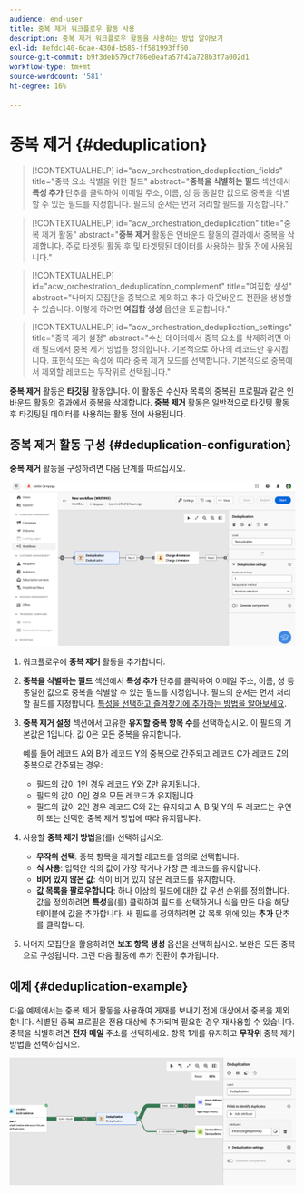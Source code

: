 ```yaml
---
audience: end-user
title: 중복 제거 워크플로우 활동 사용
description: 중복 제거 워크플로우 활동을 사용하는 방법 알아보기
exl-id: 8efdc140-6cae-430d-b585-ff581993ff60
source-git-commit: b9f3deb579cf786e0eafa57f42a728b3f7a002d1
workflow-type: tm+mt
source-wordcount: '581'
ht-degree: 16%

---
```


# 중복 제거 {#deduplication}

>[!CONTEXTUALHELP]
>id="acw_orchestration_deduplication_fields"
>title="중복 요소 식별을 위한 필드"
>abstract="**중복을 식별하는 필드** 섹션에서 **특성 추가** 단추를 클릭하여 이메일 주소, 이름, 성 등 동일한 값으로 중복을 식별할 수 있는 필드를 지정합니다. 필드의 순서는 먼저 처리할 필드를 지정합니다."

>[!CONTEXTUALHELP]
>id="acw_orchestration_deduplication"
>title="중복 제거 활동"
>abstract="**중복 제거** 활동은 인바운드 활동의 결과에서 중복을 삭제합니다. 주로 타겟팅 활동 후 및 타겟팅된 데이터를 사용하는 활동 전에 사용됩니다."

>[!CONTEXTUALHELP]
>id="acw_orchestration_deduplication_complement"
>title="여집합 생성"
>abstract="나머지 모집단을 중복으로 제외하고 추가 아웃바운드 전환을 생성할 수 있습니다. 이렇게 하려면 **여집합 생성** 옵션을 토글합니다."

>[!CONTEXTUALHELP]
>id="acw_orchestration_deduplication_settings"
>title="중복 제거 설정"
>abstract="수신 데이터에서 중복 요소를 삭제하려면 아래 필드에서 중복 제거 방법을 정의합니다. 기본적으로 하나의 레코드만 유지됩니다. 표현식 또는 속성에 따라 중복 제거 모드를 선택합니다. 기본적으로 중복에서 제외할 레코드는 무작위로 선택됩니다."

**중복 제거** 활동은 **타깃팅** 활동입니다. 이 활동은 수신자 목록의 중복된 프로필과 같은 인바운드 활동의 결과에서 중복을 삭제합니다. **중복 제거** 활동은 일반적으로 타깃팅 활동 후 타깃팅된 데이터를 사용하는 활동 전에 사용됩니다.

## 중복 제거 활동 구성 {#deduplication-configuration}

**중복 제거** 활동을 구성하려면 다음 단계를 따르십시오.

![워크플로우 중복 제거 구성 프로세스](../assets/workflow-deduplication.png)

1. 워크플로우에 **중복 제거** 활동을 추가합니다.

1. **중복을 식별하는 필드** 섹션에서 **특성 추가** 단추를 클릭하여 이메일 주소, 이름, 성 등 동일한 값으로 중복을 식별할 수 있는 필드를 지정합니다. 필드의 순서는 먼저 처리할 필드를 지정합니다. [특성을 선택하고 즐겨찾기에 추가하는 방법을 알아보세요](../../get-started/attributes.md).

1. **중복 제거 설정** 섹션에서 고유한 **유지할 중복 항목 수**&#x200B;를 선택하십시오. 이 필드의 기본값은 1입니다. 값 0은 모든 중복을 유지합니다.

   예를 들어 레코드 A와 B가 레코드 Y의 중복으로 간주되고 레코드 C가 레코드 Z의 중복으로 간주되는 경우:

   * 필드의 값이 1인 경우 레코드 Y와 Z만 유지됩니다.
   * 필드의 값이 0인 경우 모든 레코드가 유지됩니다.
   * 필드의 값이 2인 경우 레코드 C와 Z는 유지되고 A, B 및 Y의 두 레코드는 우연히 또는 선택한 중복 제거 방법에 따라 유지됩니다.

1. 사용할 **중복 제거 방법**&#x200B;을(를) 선택하십시오.

   * **무작위 선택**: 중복 항목을 제거할 레코드를 임의로 선택합니다.
   * **식 사용**: 입력한 식의 값이 가장 작거나 가장 큰 레코드를 유지합니다.
   * **비어 있지 않은 값**: 식이 비어 있지 않은 레코드를 유지합니다.
   * **값 목록을 팔로우합니다**: 하나 이상의 필드에 대한 값 우선 순위를 정의합니다. 값을 정의하려면 **특성**&#x200B;을(를) 클릭하여 필드를 선택하거나 식을 만든 다음 해당 테이블에 값을 추가합니다. 새 필드를 정의하려면 값 목록 위에 있는 **추가** 단추를 클릭합니다.

1. 나머지 모집단을 활용하려면 **보조 항목 생성** 옵션을 선택하십시오. 보완은 모든 중복으로 구성됩니다. 그런 다음 활동에 추가 전환이 추가됩니다.

## 예제 {#deduplication-example}

다음 예제에서는 중복 제거 활동을 사용하여 게재를 보내기 전에 대상에서 중복을 제외합니다. 식별된 중복 프로필은 전용 대상에 추가되며 필요한 경우 재사용할 수 있습니다. 중복을 식별하려면 **전자 메일** 주소를 선택하세요. 항목 1개를 유지하고 **무작위** 중복 제거 방법을 선택하십시오.

![워크플로우의 중복 제거 활동 예](../assets/workflow-deduplication-example.png)